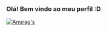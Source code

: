 ### Olá! Bem vindo ao meu perfil :D 
[![Anurag's](https://github-readme-stats.vercel.app/api?username=Vinifd1234&hide=stars,commits,contribs&count_private=true&show_icons=true&theme=synthwave&locale=pt)](https://github.com/anuraghazra/github-readme-stats)

<!--
**Vinifd1234/Vinifd1234** is a ✨ _special_ ✨ repository because its `README.md` (this file) appears on your GitHub profile.

Here are some ideas to get you started:

- 🔭 I’m currently working on ...
- 🌱 I’m currently learning ...
- 👯 I’m looking to collaborate on ...
- 🤔 I’m looking for help with ...
- 💬 Ask me about ...
- 📫 How to reach me: ...
- 😄 Pronouns: ...
- ⚡ Fun fact: ...
-->
